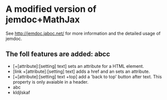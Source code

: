 # A modified version of jemdoc+MathJax
See http://jemdoc.jaboc.net/ for more information and the detailed usage of jemdoc.

The foll features are added: abcc
-----------------------------------
- \[\+\[attribute\]\:\[setting\] text\] sets an attribute for a HTML element.
- [link  \+\[attribute\]\:\[setting\] text] adds a href and an sets an attribute.
- [\+\[attribute\]\:\[setting\] text +top] add a 'back to top' button after text. This property is only avaiable in a header.
- abc
- kldjlskaf

